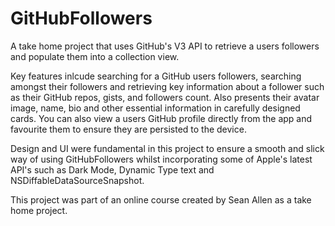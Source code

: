 # GitHubFollowers
A take home project that uses GitHub's V3 API to retrieve a users followers and populate them into a collection view.

Key features inlcude searching for a GitHub users followers, searching amongst their followers and retrieving key information about a follower such as their GitHub repos, gists, and followers count. Also presents their avatar image, name, bio and other essential information in carefully designed cards. You can also view a users GitHub profile directly from the app and favourite them to ensure they are persisted to the device.

Design and UI were fundamental in this project to ensure a smooth and slick way of using GitHubFollowers whilst incorporating some of Apple's latest API's such as Dark Mode, Dynamic Type text and NSDiffableDataSourceSnapshot.

This project was part of an online course created by Sean Allen as a take home project.
